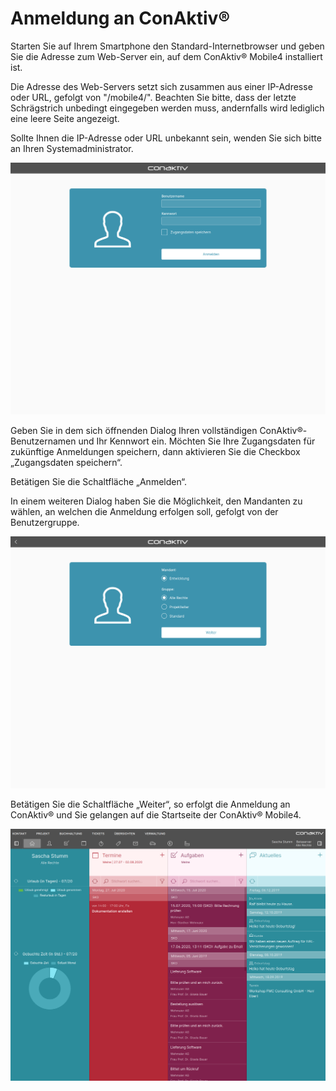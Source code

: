 # Anmeldung an ConAktiv®

Starten Sie auf Ihrem Smartphone den Standard-Internetbrowser und geben Sie die Adresse zum Web-Server ein, auf dem ConAktiv® Mobile4 installiert ist.

Die Adresse des Web-Servers setzt sich zusammen aus einer IP-Adresse oder URL, gefolgt von "/mobile4/". Beachten Sie bitte, dass der letzte Schrägstrich unbedingt eingegeben werden muss, andernfalls wird lediglich eine leere Seite angezeigt.

Sollte Ihnen die IP-Adresse oder URL unbekannt sein, wenden Sie sich bitte an Ihren Systemadministrator.

![Anmeldemaske](./anmeldung.png)

Geben Sie in dem sich öffnenden Dialog Ihren vollständigen ConAktiv®-Benutzernamen und Ihr Kennwort ein. Möchten Sie Ihre Zugangsdaten für zukünftige Anmeldungen speichern, dann aktivieren Sie die Checkbox „Zugangsdaten speichern“.

Betätigen Sie die Schaltfläche „Anmelden“.

In einem weiteren Dialog haben Sie die Möglichkeit, den Mandanten zu wählen, an welchen die Anmeldung erfolgen soll, gefolgt von der Benutzergruppe.

![Anmeldemaske für Mandant und Gruppe](./anmeldung_mandant_gruppe.png)

Betätigen Sie die Schaltfläche „Weiter“, so erfolgt die Anmeldung an ConAktiv® und Sie gelangen auf die Startseite der ConAktiv® Mobile4.

![Startseite](./startseite.png)
